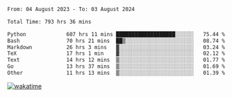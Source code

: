 <!--START_SECTION:waka-->

```txt
From: 04 August 2023 - To: 03 August 2024

Total Time: 793 hrs 36 mins

Python             607 hrs 11 mins ███████████████████░░░░░░   75.44 %
Bash               70 hrs 21 mins  ██▒░░░░░░░░░░░░░░░░░░░░░░   08.74 %
Markdown           26 hrs 3 mins   ▓░░░░░░░░░░░░░░░░░░░░░░░░   03.24 %
TeX                17 hrs 1 min    ▓░░░░░░░░░░░░░░░░░░░░░░░░   02.12 %
Text               14 hrs 12 mins  ▒░░░░░░░░░░░░░░░░░░░░░░░░   01.77 %
Go                 13 hrs 37 mins  ▒░░░░░░░░░░░░░░░░░░░░░░░░   01.69 %
Other              11 hrs 13 mins  ▒░░░░░░░░░░░░░░░░░░░░░░░░   01.39 %
```

<!--END_SECTION:waka-->
[![wakatime](https://wakatime.com/badge/user/5f89a63a-5294-4958-ad30-2b3455e63f2a.svg)](https://wakatime.com/@5f89a63a-5294-4958-ad30-2b3455e63f2a)

